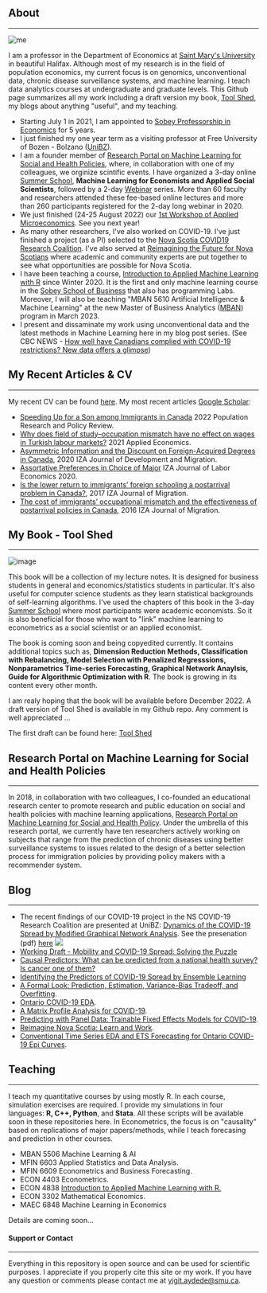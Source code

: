 ## About
***
![me](https://raw.githack.com/yaydede/Yigit_Aydede/main/Me.png)
  
I am a professor in the Department of Economics at [Saint Mary's University](https://smu.ca) in beautiful Halifax.  Although most of my research is in the field of population economics, my current focus is on genomics, unconventional data, chronic disease surveillance systems, and machine learning.  I teach data analytics courses at undergraduate and graduate levels. This Github page summarizes all my work including a draft version my book, [Tool Shed](https://yaydede.github.io/ToolShed/), my blogs about anything "useful", and my teaching.

- Starting July 1 in 2021, I am appointed to [Sobey Professorship in Economics](https://www.smu.ca/academics/sobey/sobey-professorships-and-chairs.html) for 5 years.
- I just finished my one year term as a visiting professor at Free University of Bozen - Bolzano ([UniBZ](https://www.unibz.it)).   
- I am a founder member of [Research Portal on Machine Learning for Social and Health Policies](https://sites.google.com/view/mlportal/home), where, in collaboration with one of my colleagues, we orginize scintific events.  I have organized a 3-day online [Summer School](https://sites.google.com/view/mlportal/online-events?authuser=0), **Machine Learning for Economists and Applied Social Scientists**, followed by a 2-day [Webinar](https://sites.google.com/view/mlportal/online-events/webinar-series?authuser=0) series. More than 60 faculty and researchers attended these fee-based online lectures and more than 260 participants registered for the 2-day long webinar in 2020.
- We just finished (24-25 August 2022) our [1st Workshop of Applied Microeconomics](https://sites.google.com/view/mlportal/online-events/1st-workshop-of-applied-microeconomics?authuser=0).  See you next year!  
- As many other researchers, I've also worked on COVID-19.  I've just finished a project (as a PI) selected to the [Nova Scotia COVID19 Research Coalition](https://researchns.ca/2020/05/26/using-machine-learning-to-predict-viral-transmission-rates-in-halifax/). I've also served at [Reimagining the Future for Nova Scotians](https://www.dal.ca/faculty/management/news-events/reimagine-ns.html) where academic and community experts are put together to see what opportunities are possible for Nova Scotia.
- I have been teaching a course, [Introduction to Applied Machine Learning with R](https://raw.githack.com/yaydede/Teaching/main/MLPoster.pdf) since Winter 2020.  It is the first and only machine learning course in the [Sobey School of Business](https://www.smu.ca/academics/sobey/) that also has programming Labs. Moreover, I will also be teaching "MBAN 5610 Artificial Intelligence & Machine Learning" at the new Master of Business Analytics ([MBAN](https://www.smu.ca/mban/index.html)) program in March 2023.
- I present and dissaminate my work using unconventional data and the latest methods in Machine Learning here in my blog post series. (See CBC NEWS - [How well have Canadians complied with COVID-19 restrictions? New data offers a glimpse](https://www.cbc.ca/news/canada/mobility-covid-restrictions-compliance-1.5956947))

## My Recent Articles & CV
***
My recent CV can be found [here](https://raw.githack.com/yaydede/Credentials/main/CV5.pdf).  My most recent articles [Google Scholar](https://scholar.google.ca/citations?user=8M2YA1QAAAAJ&hl=en):  

- [Speeding Up for a Son among Immigrants in Canada](https://can01.safelinks.protection.outlook.com/?url=https%3A%2F%2Frdcu.be%2FcOII0&data=05%7C01%7Cyigit.aydede%40smu.ca%7C9f0dab420256465f479908da43754240%7C060b02ae57754360abbae2e29cca6627%7C1%7C0%7C637896468467357238%7CUnknown%7CTWFpbGZsb3d8eyJWIjoiMC4wLjAwMDAiLCJQIjoiV2luMzIiLCJBTiI6Ik1haWwiLCJXVCI6Mn0%3D%7C3000%7C%7C%7C&sdata=oNiZrzUHZH26FiPmJ8JWdTcVO%2FowlsnpiABRQ1U8cTU%3D&reserved=0) 2022 Population Research and Policy Review.
- [Why does field of study–occupation mismatch have no effect on wages in Turkish labour markets?](https://www.tandfonline.com/doi/abs/10.1080/00036846.2021.1937500) 2021 Applied Economics.
- [Asymmetric Information and the Discount on Foreign-Acquired Degrees in Canada](https://content.sciendo.com/view/journals/izajodm/10/1/article-20190002.xml), 2020 IZA Journal of Development and Migration.
- [Assortative Preferences in Choice of Major](https://sciendo.com/it/article/10.2478/izajole-2020-0006) IZA Journal of Labor Economics 2020. 
- [Is the lower return to immigrants’ foreign schooling a postarrival problem in Canada?](https://link.springer.com/article/10.1186/s40176-016-0076-9), 2017 IZA Journal of Migration.
- [The cost of immigrants’ occupational mismatch and the effectiveness of postarrival policies in Canada](https://link.springer.com/article/10.1186/s40176-016-0057-z), 2016  IZA Journal of Migration.
  
## My Book - Tool Shed 
***
![image](https://cdn.mathpix.com/snip/images/5N0Ih1wg3cQDSxBht8oEgjEAi0DXVdyMbuzT65965_Y.original.fullsize.png)
  
This book will be a collection of my lecture notes.  It is designed for business students in general and economics/statistics students in particular.  It's also useful for computer science students as they learn statistical backgrounds of self-learning algorithms.  I've used the chapters of this book in the 3-day [Summer School](https://sites.google.com/view/mlportal/online-events?authuser=0) where most participants were academic economists.  So it is also beneficial for those who want to "link" machine learning to econometrics as a social scientist or an applied economist. 
  
The book is coming soon and being copyedited currently.  It contains additional topics such as, **Dimension Reduction Methods, Classification with Rebalancing, Model Selection with Penalized Regresssions, Nonparametrics Time-series Forecasting, Graphical Network Anaylsis, Guide for Algorithmic Optimization with R**.  The book is growing in its content every other month.  

I am realy hoping that the book will be available before December 2022.  A draft version of Tool Shed is available in my Github repo.  Any comment is well appreciated ... 

The first draft can be found here: [Tool Shed](https://yaydede.github.io/ToolShed/)

## Research Portal on Machine Learning for Social and Health Policies
***
In 2018, in collaboration with two colleagues, I co-founded an educational research center to promote research and public education on social and health policies with machine learning applications, [Research Portal on Machine Learning for Social and Health Policy](http://www.ml-portal.com/). Under the umbrella of this research portal, we currently have ten researchers actively working on subjects that range from the prediction of chronic diseases using better surveillance systems to issues related to the design of a better selection process for immigration policies by providing policy makers with a recommender system.
  
## Blog
***
- The recent findings of our COVID-19 project in the NS COVID-19 Research Coalition are presented at UniBZ: [Dynamics of the COVID-19 Spread by Modified Graphical Network Analysis](https://www.unibz.it/en/events/138678-dynamics-of-the-covid-19-spread-by-modified-graphical-network-analysis).   See the presenation (pdf) [here](https://rawcdn.githack.com/yaydede/Articles/8cd8d824a6cb6688e6da0b4fbfbfcd5f928aeca8/Przo2.pdf)
[![](https://cdn.mathpix.com/snip/images/T_4-srtunH5UwHhy6nP-L5ktO1DSoUm61U-hGWO8LW0.original.fullsize.png)](https://raw.githack.com/yaydede/Articles/main/Presentation1.pdf)
- [Working Draft - Mobility and COVID-19 Spread: Solving the Puzzle](https://raw.githack.com/yaydede/Blog_posts/main/paper_v12.html)
- [Causal Predictors: What can be predicted from a national health survey? Is cancer one of them?](https://raw.githack.com/yaydede/MLportal/main/Presentation1.pdf) 
- [Identifying the Predictors of COVID-19 Spread by Ensemble Learning](https://raw.githack.com/yaydede/Blog_posts/main/Tree_v7.html)
- [A Formal Look: Prediction, Estimation, Variance-Bias Tradeoff, and Overfitting](https://raw.githack.com/yaydede/Blog_posts/main/Lecture3aa.html).  
- [Ontario COVID-19 EDA](https://raw.githack.com/yaydede/Blog_posts/main/EDA.html). 
- [A Matrix Profile Analysis for COVID-19](https://raw.githack.com/yaydede/Blog_posts/main/MPA.html). 
- [Predicting with Panel Data: Trainable Fixed Effects Models for COVID-19](https://raw.githack.com/yaydede/Blog_posts/main/PARMOD_v3.html). 
- [Reimagine Nova Scotia: Learn and Work](https://raw.githack.com/yaydede/Blog_posts/main/learnandwork.pdf). 
- [Conventional Time Series EDA and ETS Forecasting for Ontario COVID-19 Epi Curves](https://raw.githack.com/yaydede/Blog_posts/main/TimeSeries.html).  
  
## Teaching
***
I teach my quantitative courses by using mostly R.  In each course, simulation exercises are required. I provide my simulations in four languages: **R, C++, Python**, and **Stata**.  All these scripts will be available soon in these repositories here.  In Econometrics, the focus is on "causality" based on replications of major papers/methods, while I teach forecasing and prediction in other courses.      

- MBAN 5506 Machine Learning & AI
- MFIN 6603 Applied Statistics and Data Analysis. 
- MFIN 6609 Econometrics and Business Forecasting. 
- ECON 4403 Econometrics. 
- ECON 4838 [Introduction to Applied Machine Learning with R.](https://raw.githack.com/yaydede/Teaching/main/Syllabus20.pdf) 
- ECON 3302 Mathematical Economics. 
- MAEC 6848 Machine Learning in Economics

Details are coming soon...
  
#### Support or Contact
***
Everything in this repository is open source and can be used for scientific purposes. I appreciate if you properly cite this site or my work.  If you have any question or comments please contact me at <yigit.aydede@smu.ca>.
